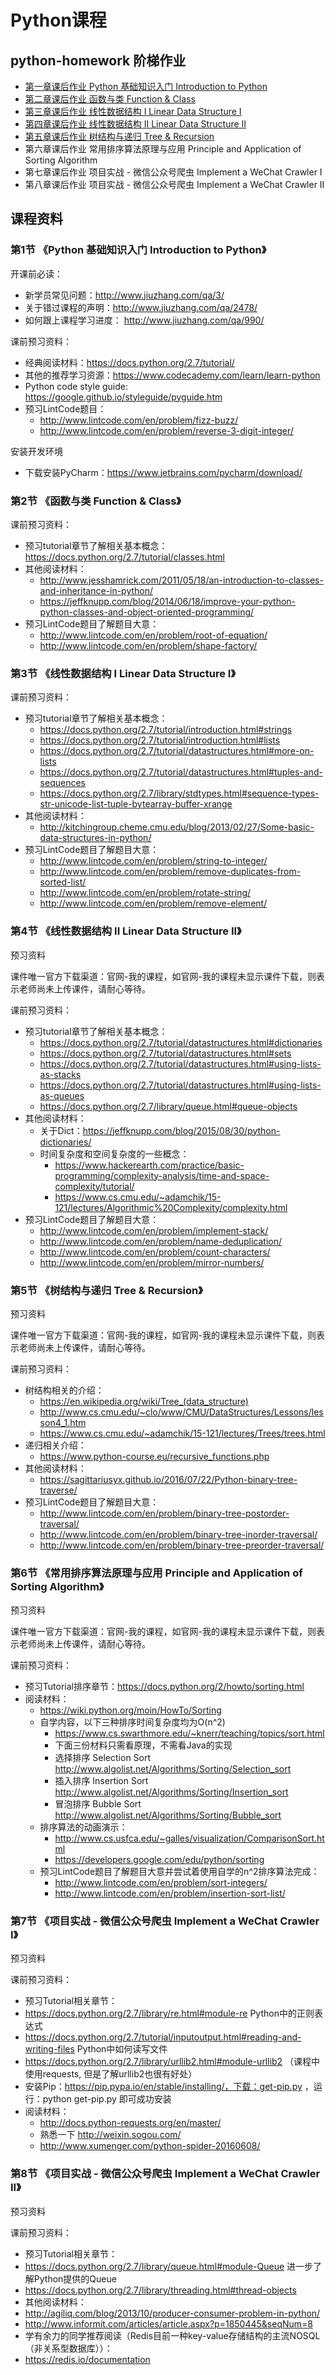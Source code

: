 # Python课程
## python-homework 阶梯作业
- [第一章课后作业 Python 基础知识入门 Introduction to Python](https://github.com/yeshenlin/python-homework/blob/master/01_chapter/01_homework.md)
- [第二章课后作业 函数与类 Function & Class](https://github.com/yeshenlin/python-homework/blob/master/02_chapter/02_homework.md)
- [第三章课后作业 线性数据结构 I Linear Data Structure I](https://github.com/yeshenlin/python-homework/blob/master/03_chapter/03_homework.md)
- [第四章课后作业 线性数据结构 II Linear Data Structure II](https://github.com/yeshenlin/python-homework/blob/master/04_chapter/04_homework.md)
- [第五章课后作业 树结构与递归 Tree & Recursion](https://github.com/yeshenlin/python-homework/blob/master/05_chapter/05_homework.md)
- 第六章课后作业 常用排序算法原理与应用 Principle and Application of Sorting Algorithm
- 第七章课后作业 项目实战 - 微信公众号爬虫 Implement a WeChat Crawler I
- 第八章课后作业 项目实战 - 微信公众号爬虫 Implement a WeChat Crawler II

## 课程资料
### 第1节 《Python 基础知识入门 Introduction to Python》
开课前必读：
- 新学员常见问题：http://www.jiuzhang.com/qa/3/
- 关于错过课程的声明：http://www.jiuzhang.com/qa/2478/
- 如何跟上课程学习进度： http://www.jiuzhang.com/qa/990/

课前预习资料：
- 经典阅读材料：https://docs.python.org/2.7/tutorial/
- 其他的推荐学习资源：https://www.codecademy.com/learn/learn-python
- Python code style guide: https://google.github.io/styleguide/pyguide.htm
- 预习LintCode题目：
    - http://www.lintcode.com/en/problem/fizz-buzz/
    - http://www.lintcode.com/en/problem/reverse-3-digit-integer/

安装开发环境
- 下载安装PyCharm：https://www.jetbrains.com/pycharm/download/

### 第2节 《函数与类 Function & Class》
课前预习资料：
- 预习tutorial章节了解相关基本概念：https://docs.python.org/2.7/tutorial/classes.html
- 其他阅读材料：
    - http://www.jesshamrick.com/2011/05/18/an-introduction-to-classes-and-inheritance-in-python/
    - https://jeffknupp.com/blog/2014/06/18/improve-your-python-python-classes-and-object-oriented-programming/
- 预习LintCode题目了解题目大意：
    - http://www.lintcode.com/en/problem/root-of-equation/
    - http://www.lintcode.com/en/problem/shape-factory/

### 第3节 《线性数据结构 I Linear Data Structure I》
课前预习资料：
- 预习tutorial章节了解相关基本概念：
    - https://docs.python.org/2.7/tutorial/introduction.html#strings
    - https://docs.python.org/2.7/tutorial/introduction.html#lists
    - https://docs.python.org/2.7/tutorial/datastructures.html#more-on-lists
    - https://docs.python.org/2.7/tutorial/datastructures.html#tuples-and-sequences
    - https://docs.python.org/2.7/library/stdtypes.html#sequence-types-str-unicode-list-tuple-bytearray-buffer-xrange
- 其他阅读材料：
    - http://kitchingroup.cheme.cmu.edu/blog/2013/02/27/Some-basic-data-structures-in-python/
- 预习LintCode题目了解题目大意：
    - http://www.lintcode.com/en/problem/string-to-integer/
    - http://www.lintcode.com/en/problem/remove-duplicates-from-sorted-list/
    - http://www.lintcode.com/en/problem/rotate-string/
    - http://www.lintcode.com/en/problem/remove-element/

### 第4节 《线性数据结构 II Linear Data Structure II》
预习资料

课件唯一官方下载渠道：官网-我的课程，如官网-我的课程未显示课件下载，则表示老师尚未上传课件，请耐心等待。

课前预习资料：
- 预习tutorial章节了解相关基本概念：
  - https://docs.python.org/2.7/tutorial/datastructures.html#dictionaries
  - https://docs.python.org/2.7/tutorial/datastructures.html#sets
  - https://docs.python.org/2.7/tutorial/datastructures.html#using-lists-as-stacks
  - https://docs.python.org/2.7/tutorial/datastructures.html#using-lists-as-queues
  - https://docs.python.org/2.7/library/queue.html#queue-objects
- 其他阅读材料：
  - 关于Dict：https://jeffknupp.com/blog/2015/08/30/python-dictionaries/
  - 时间复杂度和空间复杂度的一些概念：
    - https://www.hackerearth.com/practice/basic-programming/complexity-analysis/time-and-space-complexity/tutorial/
    - https://www.cs.cmu.edu/~adamchik/15-121/lectures/Algorithmic%20Complexity/complexity.html
- 预习LintCode题目了解题目大意：
  - http://www.lintcode.com/en/problem/implement-stack/
  - http://www.lintcode.com/en/problem/name-deduplication/
  - http://www.lintcode.com/en/problem/count-characters/
  - http://www.lintcode.com/en/problem/mirror-numbers/

### 第5节 《树结构与递归 Tree & Recursion》
预习资料

课件唯一官方下载渠道：官网-我的课程，如官网-我的课程未显示课件下载，则表示老师尚未上传课件，请耐心等待。

课前预习资料：
- 树结构相关的介绍：
  - https://en.wikipedia.org/wiki/Tree_(data_structure)
  - http://www.cs.cmu.edu/~clo/www/CMU/DataStructures/Lessons/lesson4_1.htm
  - https://www.cs.cmu.edu/~adamchik/15-121/lectures/Trees/trees.html
- 递归相关介绍：
  - https://www.python-course.eu/recursive_functions.php
- 其他阅读材料：
  - https://sagittariusyx.github.io/2016/07/22/Python-binary-tree-traverse/
- 预习LintCode题目了解题目大意：
  - http://www.lintcode.com/en/problem/binary-tree-postorder-traversal/
  - http://www.lintcode.com/en/problem/binary-tree-inorder-traversal/
  - http://www.lintcode.com/en/problem/binary-tree-preorder-traversal/

### 第6节 《常用排序算法原理与应用 Principle and Application of Sorting Algorithm》
预习资料

课件唯一官方下载渠道：官网-我的课程，如官网-我的课程未显示课件下载，则表示老师尚未上传课件，请耐心等待。

课前预习资料：
- 预习Tutorial排序章节：https://docs.python.org/2/howto/sorting.html
- 阅读材料：
  - https://wiki.python.org/moin/HowTo/Sorting
  - 自学内容，以下三种排序时间复杂度均为O(n^2)
    - https://www.cs.swarthmore.edu/~knerr/teaching/topics/sort.html
    - 下面三份材料只需看原理，不需看Java的实现
    - 选择排序 Selection Sort http://www.algolist.net/Algorithms/Sorting/Selection_sort
    - 插入排序 Insertion Sort http://www.algolist.net/Algorithms/Sorting/Insertion_sort
    - 冒泡排序 Bubble Sort http://www.algolist.net/Algorithms/Sorting/Bubble_sort
  - 排序算法的动画演示：
    - http://www.cs.usfca.edu/~galles/visualization/ComparisonSort.html
    - https://developers.google.com/edu/python/sorting
  - 预习LintCode题目了解题目大意并尝试着使用自学的n^2排序算法完成：
    - http://www.lintcode.com/en/problem/sort-integers/
    - http://www.lintcode.com/en/problem/insertion-sort-list/

### 第7节 《项目实战 - 微信公众号爬虫 Implement a WeChat Crawler I》
预习资料

课前预习资料：
 - 预习Tutorial相关章节：
  - https://docs.python.org/2.7/library/re.html#module-re Python中的正则表达式
  - https://docs.python.org/2.7/tutorial/inputoutput.html#reading-and-writing-files Python中如何读写文件
  - https://docs.python.org/2.7/library/urllib2.html#module-urllib2 （课程中使用requests, 但是了解urllib2也很有好处）
- 安装Pip：https://pip.pypa.io/en/stable/installing/，下载：get-pip.py ，运行：python get-pip.py 即可成功安装
- 阅读材料：
  - http://docs.python-requests.org/en/master/
  - 熟悉一下 http://weixin.sogou.com/
  - http://www.xumenger.com/python-spider-20160608/

### 第8节 《项目实战 - 微信公众号爬虫 Implement a WeChat Crawler II》
预习资料

课前预习资料：
- 预习Tutorial相关章节：
 - https://docs.python.org/2.7/library/queue.html#module-Queue 进一步了解Python提供的Queue
 - https://docs.python.org/2.7/library/threading.html#thread-objects
- 其他阅读材料：
 - http://agiliq.com/blog/2013/10/producer-consumer-problem-in-python/
 - http://www.informit.com/articles/article.aspx?p=1850445&seqNum=8
- 学有余力的同学推荐阅读（Redis目前一种key-value存储结构的主流NOSQL（非关系型数据库））：
 - https://redis.io/documentation